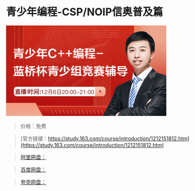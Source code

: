 # 青少年编程-CSP/NOIP信奥普及篇

![img](../../../assets/study163/free/fa35ca2e4e6a4904bc71516a9d7dd74e.png)

> 价格：免费

> [官方链接：https://study.163.com/course/introduction/1212151812.htm](https://study.163.com/course/introduction/1212151812.htm)

> [阿里网盘：]()

> [百度网盘：]()

> [夸克网盘：]()
